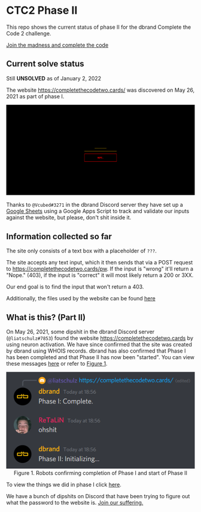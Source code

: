 # CTC2 Phase II

This repo shows the current status of phase II for the dbrand Complete the Code 2 challenge.

[Join the madness and complete the code](https://discord.gg/dbrand)

## Current solve status
Still **UNSOLVED** as of January 2, 2022

The website https://completethecodetwo.cards/ was discovered on May 26, 2021 as part of phase I.

![WebsiteIMG](website.png)

Thanks to `@Vcubed#3271` in the dbrand Discord server they have set up a [Google Sheets](https://docs.google.com/spreadsheets/d/1ubfE2XXKmXK1Uws72nwHLYBd_mEdxlCOOoOuhlWRCD0/edit) using a Google Apps Script to track and validate our inputs against the website, but please, don't shit inside it. 

## Information collected so far

The site only consists of a text box with a placeholder of `???`.

The site accepts any text input, which it then sends that via a POST request to https://completethecodetwo.cards/pw. If the input is "wrong" it'll return a "Nope." (403), if the input is "correct" it will most likely return a 200 or 3XX.

Our end goal is to find the input that won't return a 403.

Additionally, the files used by the website can be found [here](https://github.com/Complete-the-Code/ctc2-phase-2/tree/master/page-files/)

## What is this? (Part II)

On May 26, 2021, some dipshit in the dbrand Discord server (`@liatschulz#7853`) found the website https://completethecodetwo.cards by using neuron activation. We have since confirmed that the site was created by dbrand using WHOIS records. dbrand has also confirmed that Phase I has been completed and that Phase II has now been "started". You can view these messages [here](https://discord.com/channels/520021794380447745/832309320934621234/847171349113471046) or refer to [Figure 1](figures/1.png).

<p align="center">
<img src="figures/1.png" alt="Figure 1"><br>
Figure 1. Robots confirming completion of Phase I and start of Phase II
</p>

To view the things we did in phase I click [here](http://phase1.completethecode.com/).

We have a bunch of dipshits on Discord that have been trying to figure out what the password to the website is.
[Join our suffering.](https://discord.gg/dbrand)
